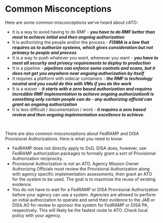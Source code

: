 # Common Misconceptions

Here are some common misconceptions we’ve heard about cATO:
- It is a way to avoid having to do RMF - ***you have to do RMF better than most to achieve initial and then ongoing authorization***
- It is authorizing the people and/or the process - ***FISMA is a law that requires us to authorize systems, which gives consideration but not primacy to people and process***
- It is a way to push whatever you want, whenever you want - ***you have to meet all security and privacy requirements to deploy to production***
- It is a pipeline - ***pipelines can enforce some controls and scans, but it does not get you anywhere near ongoing authorization by itself***
- It requires a platform with sidecar containers - ***the RMF is technology neutral and you could do this with VMs if you do the work***
- It is a waiver - ***it starts with a zero based authorization and requires incredible RMF implementation to achieve ongoing authorizationIt is something only certain people can do - any authorizing official can grant an ongoing authorization***
- It is less difficult / documentation / work - ***it requires a zero based review and then ongoing implementation excellence to achieve.***

<br/>

There are also common misconceptions about FedRAMP and DISA Provisional Authorizations. Here is what you need to know:
- FedRAMP does not directly apply to DoD. DISA does, however, use FedRAMP authorization packages to formally grant a sort of Provisional Authorization reciprocity.
- Provisional Authorization is not an ATO. Agency Mission Owner Authorizing Officials must review the Provisional Authorization along with agency specific implementation assessments, then grant an ATO for the system to be used. The goal is to maximize the reuse of existing evidence.
- You do not have to wait for a FedRAMP or DISA Provisional Authorization before your agency can use a system. Agencies are allowed to perform an initial authorization to operate and send their evidence to the JAB or DISA AO for review to sponsor the system for FedRAMP or DISA PA, respectively. This will likely be the fastest route to ATO. Check local policy with your agency.


